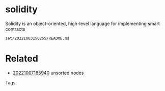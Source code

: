 # solidity
Solidity is an object-oriented, high-level language for implementing smart contracts

` zet/20221003150255/README.md `

# Related

- [20221007185940](/zet/20221007185940/README.md) unsorted nodes

Tags:

    
